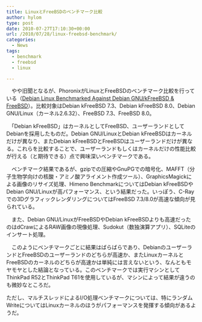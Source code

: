 ```yaml
---
title: LinuxとFreeBSDのベンチマーク比較
author: hylom
type: post
date: 2010-07-27T17:10:30+00:00
url: /2010/07/28/linux-freebsd-benchmark/
categories:
  - News
tags:
  - benchmark
  - freebsd
  - linux

---
```

　やや旧聞となるが、PhoronixがLinuxとFreeBSDのベンチマーク比較を行っている（[Debian Linux Benchmarked Against Debian GNU/kFreeBSD &#038; FreeBSD][1]）。比較対象はDebian kFreeBSD 7.3、Debian kFreeBSD 8.0、Debian GNU/Linux（カーネル2.6.32）、FreeBSD 7.3、FreeBSD 8.0。

　「Debian kFreeBSD」はカーネルとしてFreeBSD、ユーザーランドとしてDebianを採用したものだ。Debian GNU/LinuxとDebian kFreeBSDはカーネルだけが異なり、またDebian kFreeBSDとFreeBSDはユーザーランドだけが異なる。これらを比較することで、ユーザーランドもしくはカーネルだけの性能比較が行える（と期待できる）点で興味深いベンチマークである。

　ベンチマーク結果であるが、gzipでの圧縮やGnuPGでの暗号化、MAFFT（分子生物学向けの核酸・アミノ酸アライメント作成ツール）、GraphicsMagickによる画像のリサイズ処理、Himeno BenchmarkについてはDebian kFreeBSDやDebian GNU/Linuxが高パフォーマンス、という結果だった。いっぽう、C-Rayでの3DグラフィックレンダリングについてはFreeBSD 7.3/8.0が高速な傾向が見られている。

　また、Debian GNU/LinuxがFreeBSDやDebian kFreeBSDよりも高速だったのはdCrawによるRAW画像の現像処理、Sudokut（数独演算アプリ）、SQLiteのインサート処理。

　このようにベンチマークごとに結果はばらばらであり、DebianのユーザーランドとFreeBSDのユーザーランドのどちらが高速か、またLinuxカーネルとFreeBSDのカーネルのどちらが高速かは単純には言えないという、なんともモヤモヤとした結論となっている。このベンチマークでは実行マシンとしてThinkPad R52とThinkPad T61を使用しているが、マシンによって結果が違うのも微妙なところだ。

ただし、マルチスレッドによるI/O処理ベンチマークについては、特にランダムWriteについてはLinuxカーネルのほうがパフォーマンスを発揮する傾向があるようだ。

 [1]: http://www.phoronix.com/scan.php?page=article&#038;item=debian_kfreebsd_h210
